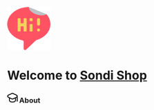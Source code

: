 <img src="/source/icons/hi-readme.png" alt="img" width="100px"/>

# Welcome to [Sondi Shop](https://sondishop.ru)

### ![](/source/icons/graduation-cap.png) About
